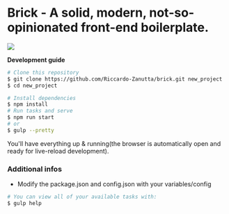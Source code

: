 # Brick - A solid, modern, not-so-opinionated front-end boilerplate. #

<a href="https://www.youtube.com/watch?v=Sagg08DrO5U"><img src='http://img.shields.io/badge/gandalf-approved-61C6FF.svg'></a>

**Development guide**

```sh
# Clone this repository
$ git clone https://github.com/Riccardo-Zanutta/brick.git new_project
$ cd new_project

# Install dependencies
$ npm install
# Run tasks and serve
$ npm run start
# or
$ gulp --pretty
```

You'll have everything up & running(the browser is automatically open and ready for live-reload development).

### Additional infos
* Modify the package.json and config.json with your variables/config

```sh
# You can view all of your available tasks with:
$ gulp help 
```